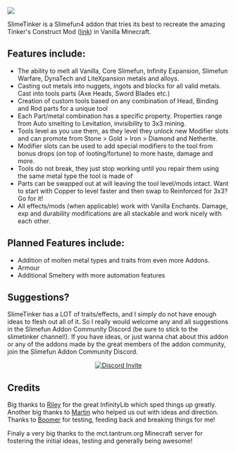 ![](https://github.com/Sefiraat/SlimeTinker/blob/master/images/logo/logo_large.png?raw=true)

SlimeTinker is a Slimefun4 addon that tries its best to recreate the amazing Tinker's Construct Mod ([link](https://www.curseforge.com/minecraft/mc-mods/tinkers-construct)) in Vanilla Minecraft.

## Features include:
* The ability to melt all Vanilla, Core Slimefun, Infinity Expansion, Slimefun Warfare, DynaTech and LiteXpansion metals and alloys. 
* Casting out metals into nuggets, ingots and blocks for all valid metals. Cast into tools parts (Axe Heads, Sword Blades etc.)
* Creation of custom tools based on any combination of Head, Binding and Rod parts for a unique tool
* Each Part/metal combination has a specific property. Properties range from Auto smelting to Levitation, invisibility to 3x3 mining.
* Tools level as you use them, as they level they unlock new Modifier slots and can promote from Stone > Gold > Iron > Diamond and Netherite.
* Modifier slots can be used to add special modifiers to the tool from bonus drops (on top of looting/fortune) to more haste, damage and more.
* Tools do not break, they just stop working until you repair them using the same metal type the tool is made of
* Parts can be swapped out at will leaving the tool level/mods intact. Want to start with Copper to level faster and then swap to Reinforced for 3x3? Go for it!
* All effects/mods (when applicable) work with Vanilla Enchants. Damage, exp and durability modifications are all stackable and work nicely with each other.

## Planned Features include:
* Addition of molten metal types and traits from even more Addons.
* Armour
* Additional Smeltery with more automation features

## Suggestions?
SlimeTinker has a LOT of traits/effects, and I simply do not have enough ideas to flesh out all of it. So I really would welcome any and all suggestions in the Slimefun Addon Community Discord (be sure to stick to the slimetinker channel!). If you have ideas, or just wanna chat about this addon or any of the addons made by the great members of the addon community, join the Slimefun Addon Community Discord. <br>
<p align="center">
  <a href="https://discord.gg/SqD3gg5SAU">
    <img src="https://discordapp.com/api/guilds/809178621424041997/widget.png?style=banner3" alt="Discord Invite"/>
  </a>
</p>

## Credits
Big thanks to [Riley](https://github.com/Mooy1) for the great InfinityLib which sped things up greatly. Another big thanks to [Martin](https://github.com/martinbrom) who helped us out with ideas and direction. Thanks to [Boomer](https://www.youtube.com/channel/UC2ZmER18YBRYube-62-JVpA) for testing, feeding back and breaking things for me! 

Finaly a very big thanks to the mct.tantrum.org Minecraft server for fostering the initial ideas, testing and generally being awesome!
